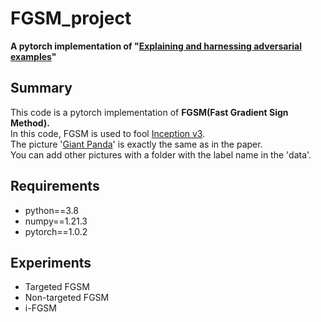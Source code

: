 # FGSM_project
**A pytorch implementation of "[Explaining and harnessing adversarial examples](https://arxiv.org/abs/1412.6572)"**

## Summary
This code is a pytorch implementation of **FGSM(Fast Gradient Sign Method).**   
In this code, FGSM is used to fool [Inception v3](https://arxiv.org/abs/1512.00567).   
The picture '[Giant Panda](http://www.image-net.org/)' is exactly the same as in the paper.   
You can add other pictures with a folder with the label name in the 'data'.   

## Requirements
* python==3.8   
* numpy==1.21.3   
* pytorch==1.0.2   

## Experiments
* Targeted FGSM
* Non-targeted FGSM
* i-FGSM
